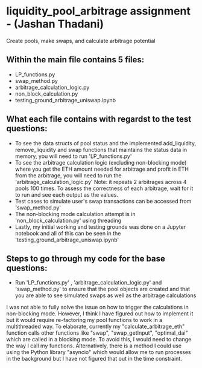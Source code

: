 # liquidity_pool_arbitrage assignment - (Jashan Thadani)
Create pools, make swaps, and calculate arbitrage potential

## Within the main file contains 5 files:

- LP_functions.py
- swap_method.py
- arbitrage_calculation_logic.py
- non_block_calculation.py
- testing_ground_arbitrage_uniswap.ipynb

## What each file contains with regardst to the test questions:

- To see the data structs of pool status and the implemented add_liquidity, remove_liquidity and swap functions that maintains the status data in memory, you will need to run 'LP_functions.py'
- To see the arbitrage calculation logic (excluding non-blocking mode) where you get the ETH amount needed for arbitrage and profit in ETH from the arbitrage, you will need to run the 'arbitrage_calculation_logic.py' Note: it repeats 2 arbitrages across 4 pools 100 times. To assess the correctness of each arbitrage, wait for it to run and see each output as the values.
- Test cases to simulate user's swap transactions can be accessed from 'swap_method.py'
- The non-blocking mode calculation attempt is in 'non_block_calculation.py' using threading
- Lastly, my initial working and testing grounds was done on a Jupyter notebook and all of this can be seen in the 'testing_ground_arbitrage_uniswap.ipynb'


## Steps to go through my code for the base questions:
- Run 'LP_functions.py' , 'arbitrage_calculation_logic.py' and 'swap_method.py' to ensure that the pool objects are created and that you are able to see simulated swaps as well as the arbitrage calculations

I was not able to fully solve the issue on how to trigger the calculations in non-blocking mode. However, I think I have figured out how to implement it but it would require re-factoring my pool functions to work in a multithreaded way. To elaborate, currently my "calculate_arbitrage_eth" function calls other functions like "swap", "swap_getInput", "optimal_dai" which are called in a blocking mode. To avoid this, I would need to change the way I call my functions. Alternatively, there is a method I could use using the Python library "asyncio" which would allow me to run processes in the background but I have not figured that out in the time constraint.



